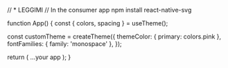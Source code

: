// \* LEGGIMI
// In the consumer app
npm install react-native-svg

function App() {
const { colors, spacing } = useTheme();

const customTheme = createTheme({
themeColor: { primary: colors.pink },
fontFamilies: { family: 'monospace' },
});

return (
<ThemeProvider theme={customTheme}>
...your app
</ThemeProvider>
);
}
